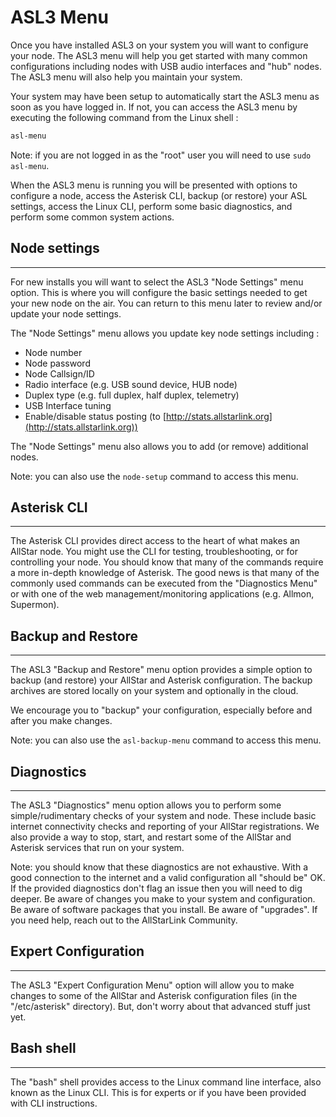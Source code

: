 # ASL3 Menu

Once you have installed ASL3 on your system you will want to configure your node.
The ASL3 menu will help you get started with many common configurations including nodes with USB audio interfaces and "hub" nodes.
The ASL3 menu will also help you maintain your system.

Your system may have been setup to automatically start the ASL3 menu as soon as you have logged in.
If not, you can access the ASL3 menu by executing the following command from the Linux shell :

```bash
asl-menu
```

Note: if you are not logged in as the "root" user you will need to use `sudo asl-menu`.

When the ASL3 menu is running you will be presented with options to configure a node, access the Asterisk CLI, backup (or restore) your ASL settings, access the Linux CLI, perform some basic diagnostics, and perform some common system actions.

## Node settings
<hr>

For new installs you will want to select the ASL3 "Node Settings" menu option.
This is where you will configure the basic settings needed to get your new node on the air.
You can return to this menu later to review and/or update your node settings.

The "Node Settings" menu allows you update key node settings including :

- Node number
- Node password
- Node Callsign/ID
- Radio interface (e.g. USB sound device, HUB node)
- Duplex type (e.g. full duplex, half duplex, telemetry)
- USB Interface tuning
- Enable/disable status posting (to [http://stats.allstarlink.org](http://stats.allstarlink.org))

The "Node Settings" menu also allows you to add (or remove) additional nodes.

Note: you can also use the `node-setup` command to access this menu.

## Asterisk CLI
<hr>

The Asterisk CLI provides direct access to the heart of what makes an AllStar node.
You might use the CLI for testing, troubleshooting, or for controlling your node.
You should know that many of the commands require a more in-depth knowledge of Asterisk.
The good news is that many of the commonly used commands can be executed from the "Diagnostics Menu" or with one of the web management/monitoring applications (e.g. Allmon, Supermon).

## Backup and Restore
<hr>

The ASL3 "Backup and Restore" menu option provides a simple option to backup (and restore) your AllStar and Asterisk configuration.
The backup archives are stored locally on your system and optionally in the cloud.

We encourage you to "backup" your configuration, especially before and after you make changes.

Note: you can also use the `asl-backup-menu` command to access this menu.

## Diagnostics
<hr>

The ASL3 "Diagnostics" menu option allows you to perform some simple/rudimentary checks of your system and node.
These include basic internet connectivity checks and reporting of your AllStar registrations.
We also provide a way to stop, start, and restart some of the AllStar and Asterisk services that run on your system.

Note: you should know that these diagnostics are not exhaustive.  With a good connection to the internet and a valid configuration all "should be" OK.
If the provided diagnostics don't flag an issue then you will need to dig deeper.
Be aware of changes you make to your system and configuration.
Be aware of software packages that you install.
Be aware of "upgrades".
If you need help, reach out to the AllStarLink Community.

## Expert Configuration
<hr>

The ASL3 "Expert Configuration Menu" option will allow you to make changes to some of the AllStar and Asterisk configuration files (in the "/etc/asterisk" directory).
But, don't worry about that advanced stuff just yet.

## Bash shell
<hr>

The "bash" shell provides access to the Linux command line interface, also known as the Linux CLI. This is for experts or if you have been provided with CLI instructions.
